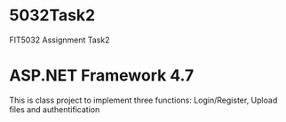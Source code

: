 # 5032Task2
FIT5032 Assignment Task2
# ASP.NET Framework 4.7
This is class project to implement three functions: Login/Register, Upload files and authentification
